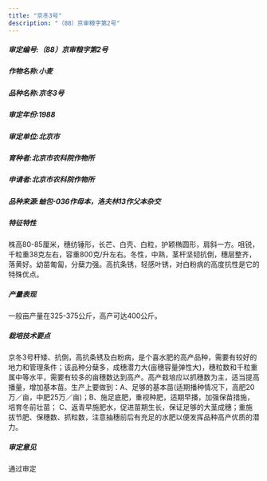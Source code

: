 ```yaml
---
title: "京冬3号"
description: "（88）京审粮字第2号"
---
```

##### 审定编号:（88）京审粮字第2号

##### 作物名称:小麦

##### 品种名称:京冬3号

##### 审定年份:1988

##### 审定单位:北京市

##### 育种者:北京市农科院作物所

##### 申请者:北京市农科院作物所

##### 品种来源:蚰包-036作母本，洛夫林13作父本杂交

##### 特征特性
株高80-85厘米，穗纺锤形，长芒、白壳、白粒，护颖椭圆形，肩斜一方。咀锐，千粒重38克左右，容重800克/升左右。冬性，中熟，茎杆坚韧抗倒，穗层整齐，落黄好。幼苗匍匐，分蘖力强。高抗条锈，轻感叶锈，对白粉病的高度抗性是它的特殊优点。

##### 产量表现
一般亩产量在325-375公斤，高产可达400公斤。

##### 栽培技术要点
京冬3号秆矮、抗倒，高抗条锈及白粉病，是个喜水肥的高产品种，需要有较好的地力和管理条件；该品种分蘖多，成穗潜力大(亩穗容量弹性大)，穗粒数和千粒重属中等水平，需要有较多的亩穗数达到高产。高产栽培应以抓穗数为主，适当提高播量，增加基本苗。生产上要做到：A、足够的基本苗(适期播种情况下，高肥20万／亩，中肥25万／亩)；B、施足底肥，重视种肥，适期早播，加强保苗措施，培育冬前壮苗；  C、返青早施肥水，促进苗期生长，保证足够的大茎成穗；重施拔节肥、保穗数、抓粒数，注意抽穗前后有充足的水肥以便发挥品种高产优质的潜力。

##### 审定意见
通过审定
